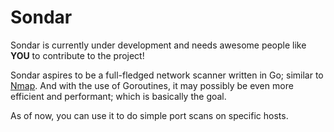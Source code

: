 # Sondar

Sondar is currently under development and needs awesome people like **YOU** to contribute to the project!

Sondar aspires to be a full-fledged network scanner written in Go; similar to [Nmap](https://github.com/nmap/nmap). And with the use of Goroutines, it may possibly be even more efficient and performant; which is basically the goal.

As of now, you can use it to do simple port scans on specific hosts.
